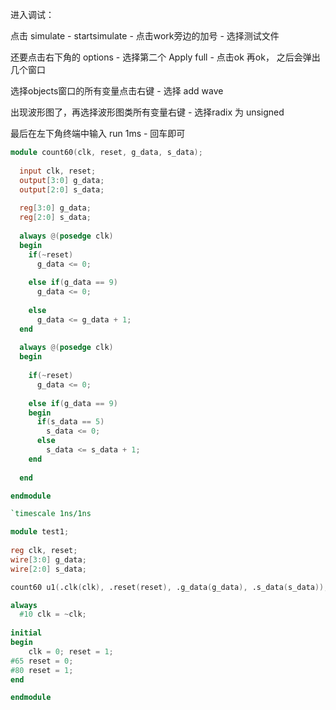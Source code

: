 进入调试：

点击 simulate - startsimulate - 点击work旁边的加号 - 选择测试文件

还要点击右下角的 options - 选择第二个 Apply full - 点击ok 再ok， 之后会弹出几个窗口

选择objects窗口的所有变量点击右键 - 选择 add wave

出现波形图了，再选择波形图类所有变量右键 - 选择radix 为 unsigned

最后在左下角终端中输入 run 1ms - 回车即可



```verilog
module count60(clk, reset, g_data, s_data);
  
  input clk, reset;
  output[3:0] g_data;
  output[2:0] s_data;
  
  reg[3:0] g_data;
  reg[2:0] s_data;
  
  always @(posedge clk)
  begin 
    if(~reset)
      g_data <= 0;
      
    else if(g_data == 9)
      g_data <= 0;
      
    else
      g_data <= g_data + 1;
  end
    
  always @(posedge clk)
  begin 
  
    if(~reset)
      g_data <= 0;
      
    else if(g_data == 9)
    begin
      if(s_data == 5)
        s_data <= 0;
      else
        s_data <= s_data + 1;
    end
              
  end

endmodule
```

```verilog
`timescale 1ns/1ns

module test1;
  
reg clk, reset;
wire[3:0] g_data;
wire[2:0] s_data;

count60 u1(.clk(clk), .reset(reset), .g_data(g_data), .s_data(s_data));

always
  #10 clk = ~clk;
  
initial
begin
    clk = 0; reset = 1;
#65 reset = 0;
#80 reset = 1;
end

endmodule
```

